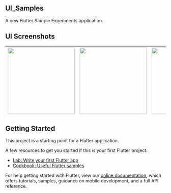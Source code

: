 ## UI_Samples

A new Flutter Sample Experiments application.

## UI Screenshots

|<img src="https://raw.githubusercontent.com/JobinBiju/Flutter_UI_Experiments/main/screenshots/splashScreen" width=210> | <img src="https://raw.githubusercontent.com/JobinBiju/Flutter_UI_Experiments/main/screenshots/modernDrawer" width=210> | <img src="https://raw.githubusercontent.com/JobinBiju/Flutter_UI_Experiments/main/screenshots/darkToggle" width=210> | 
|:---:|:---:|:---:|

## Getting Started

This project is a starting point for a Flutter application.

A few resources to get you started if this is your first Flutter project:

- [Lab: Write your first Flutter app](https://flutter.dev/docs/get-started/codelab)
- [Cookbook: Useful Flutter samples](https://flutter.dev/docs/cookbook)

For help getting started with Flutter, view our
[online documentation](https://flutter.dev/docs), which offers tutorials,
samples, guidance on mobile development, and a full API reference.
